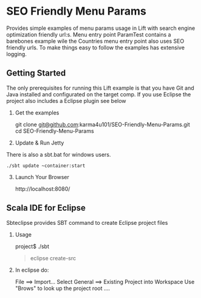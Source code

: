 SEO Friendly Menu Params
========================

Provides simple examples of menu params usage in Lift with search engine optimization friendly url:s.
Menu entry point ParamTest contains a barebones example wile the Countries menu entry point also uses SEO friendly urls.
To make things easy to follow the examples has extensive logging. 

Getting Started
---------------
The only prerequisites for running this Lift example is that you have Git and Java installed and configurated on the target comp.
If you use Eclipse the project also includes a Eclipse plugin see below   

1) Get the examples

	git clone git@github.com:karma4u101/SEO-Friendly-Menu-Params.git
	cd SEO-Friendly-Menu-Params

2) Update & Run Jetty

There is also a sbt.bat for windows users.

	./sbt update ~container:start

3) Launch Your Browser
	
	http://localhost:8080/

Scala IDE for Eclipse
---------------------
Sbteclipse provides SBT command to create Eclipse project files

1) Usage

	project$ ./sbt
	> eclipse create-src

2) In eclipse do: 

	File ==> Import...
	Select General ==> Existing Project into Workspace 
	Use "Brows" to look up the project root ....

